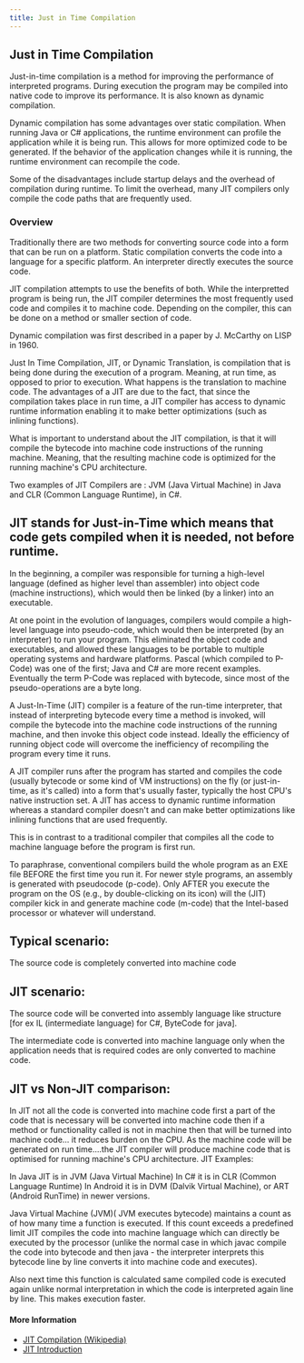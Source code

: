 ```yaml
---
title: Just in Time Compilation
---
```


## Just in Time Compilation

Just-in-time compilation is a method for improving the performance of interpreted programs. During execution the program may be compiled into native code to improve its performance.  It is also known as dynamic compilation.

Dynamic compilation has some advantages over static compilation.  When running Java or C# applications, the runtime environment can profile the application while it is being run.  This allows for more optimized code to be generated.  If the behavior of the application changes while it is running, the runtime environment can recompile the code.

Some of the disadvantages include startup delays and the overhead of compilation during runtime. To limit the overhead, many JIT compilers only compile the code paths that are frequently used.

### Overview

Traditionally there are two methods for converting source code into a form that can be run on a platform. Static compilation converts the code into a language for a specific platform.  An interpreter directly executes the source code.

JIT compilation attempts to use the benefits of both.  While the interpretted program is being run, the JIT compiler determines the most frequently used code and compiles it to machine code.  Depending on the compiler, this can be done on a method or smaller section of code.

Dynamic compilation was first described in a paper by J. McCarthy on LISP in 1960.

Just In Time Compilation, JIT, or Dynamic Translation, is compilation that is being done during the execution of a program. Meaning, at run time, as opposed to prior to execution. What happens is the translation to machine code. The advantages of a JIT are due to the fact, that since the compilation takes place in run time, a JIT compiler has access to dynamic runtime information enabling it to make better optimizations (such as inlining functions).

What is important to understand about the JIT compilation, is that it will compile the bytecode into machine code instructions of the running machine. Meaning, that the resulting machine code is optimized for the running machine's CPU architecture.

Two examples of JIT Compilers are : JVM (Java Virtual Machine) in Java and CLR (Common Language Runtime), in C#.

## JIT stands for Just-in-Time which means that code gets compiled when it is needed, not before runtime.

In the beginning, a compiler was responsible for turning a high-level language (defined as higher level than assembler) into object code (machine instructions), which would then be linked (by a linker) into an executable.

At one point in the evolution of languages, compilers would compile a high-level language into pseudo-code, which would then be interpreted (by an interpreter) to run your program. This eliminated the object code and executables, and allowed these languages to be portable to multiple operating systems and hardware platforms. Pascal (which compiled to P-Code) was one of the first; Java and C# are more recent examples. Eventually the term P-Code was replaced with bytecode, since most of the pseudo-operations are a byte long.

A Just-In-Time (JIT) compiler is a feature of the run-time interpreter, that instead of interpreting bytecode every time a method is invoked, will compile the bytecode into the machine code instructions of the running machine, and then invoke this object code instead. Ideally the efficiency of running object code will overcome the inefficiency of recompiling the program every time it runs.

A JIT compiler runs after the program has started and compiles the code (usually bytecode or some kind of VM instructions) on the fly (or just-in-time, as it's called) into a form that's usually faster, typically the host CPU's native instruction set. A JIT has access to dynamic runtime information whereas a standard compiler doesn't and can make better optimizations like inlining functions that are used frequently.

This is in contrast to a traditional compiler that compiles all the code to machine language before the program is first run.

To paraphrase, conventional compilers build the whole program as an EXE file BEFORE the first time you run it. For newer style programs, an assembly is generated with pseudocode (p-code). Only AFTER you execute the program on the OS (e.g., by double-clicking on its icon) will the (JIT) compiler kick in and generate machine code (m-code) that the Intel-based processor or whatever will understand.

## Typical scenario:

The source code is completely converted into machine code

## JIT scenario:

The source code will be converted into assembly language like structure [for ex IL (intermediate language) for C#, ByteCode for java].

The intermediate code is converted into machine language only when the application needs that is required codes are only converted to machine code.

## JIT vs Non-JIT comparison:

In JIT not all the code is converted into machine code first a part of the code that is necessary will be converted into machine code then if a method or functionality called is not in machine then that will be turned into machine code... it reduces burden on the CPU.
As the machine code will be generated on run time....the JIT compiler will produce machine code that is optimised for running machine's CPU architecture.
JIT Examples:

In Java JIT is in JVM (Java Virtual Machine)
In C# it is in CLR (Common Language Runtime)
In Android it is in DVM (Dalvik Virtual Machine), or ART (Android RunTime) in newer versions.

Java Virtual Machine (JVM)( JVM executes bytecode) maintains a count as of how many time a function is executed. If this count exceeds a predefined limit JIT compiles the code into machine language which can directly be executed by the processor (unlike the normal case in which javac compile the code into bytecode and then java - the interpreter interprets this bytecode line by line converts it into machine code and executes).

Also next time this function is calculated same compiled code is executed again unlike normal interpretation in which the code is interpreted again line by line. This makes execution faster.

#### More Information

- [JIT Compilation (Wikipedia)](https://en.wikipedia.org/wiki/Just-in-time_compilation)
- [JIT Introduction](https://eli.thegreenplace.net/2013/11/05/how-to-jit-an-introduction/)